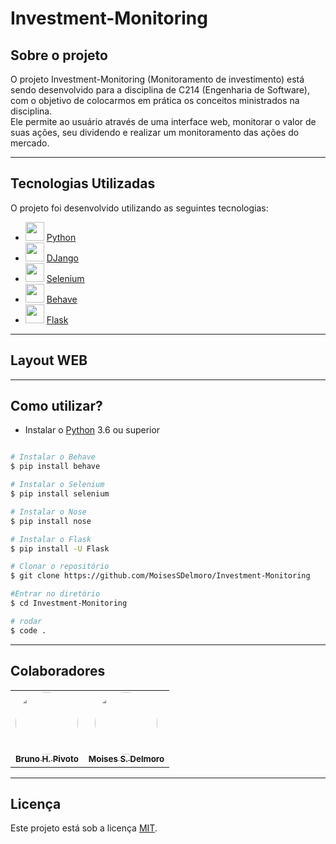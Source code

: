 # Investment-Monitoring

## Sobre o projeto

O projeto Investment-Monitoring (Monitoramento de investimento) está sendo desenvolvido para a disciplina de C214 (Engenharia de Software), com o objetivo de colocarmos em prática os conceitos ministrados na disciplina.<br>
Ele permite ao usuário através de uma interface web, monitorar o valor de suas ações, seu dividendo e realizar um monitoramento das ações do mercado. 

---

## Tecnologias Utilizadas

O projeto foi desenvolvido utilizando as seguintes tecnologias:

- <img height="30" src="https://cdn3.iconfinder.com/data/icons/logos-and-brands-adobe/512/267_Python-512.png"/> [Python](https://www.python.org/) 
- <img height="30" src="https://cdn.worldvectorlogo.com/logos/django.svg"/> [DJango](https://www.djangoproject.com/)
- <img height="30" src="https://iconape.com/wp-content/files/yd/371438/svg/371438.svg"/> [Selenium](https://www.selenium.dev/)
- <img height="30" src="https://behave.readthedocs.io/en/stable/_images/behave_logo1.png"/> [Behave](https://behave.readthedocs.io/en/stable/)
- <img height="30" src="https://img1.gratispng.com/20180508/rie/kisspng-flask-python-web-framework-web-application-tutoria-5af1dbb6d4ea62.8503418315257998628721.jpg"> [Flask](https://blog.geekhunter.com.br/flask-framework-python/)

---
## Layout WEB

---
## Como utilizar?

- Instalar o [Python](https://www.python.org/downloads/) 3.6 ou superior
```bash

# Instalar o Behave
$ pip install behave

# Instalar o Selenium
$ pip install selenium

# Instalar o Nose
$ pip install nose

# Instalar o Flask
$ pip install -U Flask

# Clonar o repositório
$ git clone https://github.com/MoisesSDelmoro/Investment-Monitoring

#Entrar no diretório
$ cd Investment-Monitoring

# rodar
$ code .

```
---
## Colaboradores

<table>
  <tr>
    <td align="center"><a href="https://github.com/BrunoPivoto/"><img style="border-radius: 50%;" src="https://user-images.githubusercontent.com/57488202/117158995-4a689680-ad96-11eb-9678-d9a3b33faf38.png" width="100px;" alt=""/><br /><sub><b>Bruno H. Pivoto</b></sub></a></td>      
    <td align="center"><a href="https://github.com/MoisesSDelmoro"><img style="border-radius: 50%;" src="https://user-images.githubusercontent.com/57488202/117151468-7f251f80-ad8f-11eb-9e56-7a242b89ed72.png" width="100px;" alt=""/><br /><sub><b>Moises S. Delmoro</b></sub></a></td>  
  </tr>
</table>

---

##  Licença

Este projeto está sob a licença [MIT](./LICENSE).

